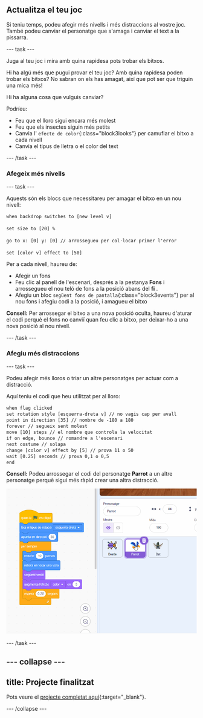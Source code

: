 ## Actualitza el teu joc

Si teniu temps, podeu afegir més nivells i més distraccions al vostre joc. També podeu canviar el personatge que s'amaga i canviar el text a la pissarra.

--- task ---

Juga al teu joc i mira amb quina rapidesa pots trobar els bitxos.

Hi ha algú més que pugui provar el teu joc? Amb quina rapidesa poden trobar els bitxos? No sabran on els has amagat, així que pot ser que triguin una mica més!

Hi ha alguna cosa que vulguis canviar?

Podríeu:
- Feu que el lloro sigui encara més molest
- Feu que els insectes siguin més petits
- Canvia l' `efecte de color`{:class="block3looks"} per camuflar el bitxo a cada nivell
- Canvia el tipus de lletra o el color del text

--- /task ---

### Afegeix més nivells

--- task ---

Aquests són els blocs que necessitareu per amagar el bitxo en un nou nivell:

```blocks3
when backdrop switches to [new level v]

set size to [20] %

go to x: [0] y: [0] // arrossegueu per col·locar primer l'error

set [color v] effect to [50]
```

Per a cada nivell, haureu de:
- Afegir un fons
- Feu clic al panell de l'escenari, després a la pestanya **Fons** i arrossegueu el nou teló de fons a la posició abans del **fi** .
- Afegiu un bloc `següent fons de pantalla`{:class="block3events"} per al nou fons i afegiu codi a la posició, i amagueu el bitxo

**Consell:** Per arrossegar el bitxo a una nova posició oculta, haureu d'aturar el codi perquè el fons no canviï quan feu clic a bitxo, per deixar-ho a una nova posició al nou nivell.

--- /task ---

### Afegiu més distraccions

--- task ---

Podeu afegir més lloros o triar un altre personatges per actuar com a distracció.

Aquí teniu el codi que heu utilitzat per al lloro:

```blocks3
when flag clicked
set rotation style [esquerra-dreta v] // no vagis cap per avall
point in direction [35] // nombre de -180 a 180
forever // segueix sent molest
move [10] steps // el nombre que controla la velocitat
if on edge, bounce // romandre a l'escenari
next costume // solapa
change [color v] effect by [5] // prova 11 o 50
wait [0.25] seconds // prova 0,1 o 0,5
end
```

**Consell:** Podeu arrossegar el codi del personatge **Parrot** a un altre personatge perquè sigui més ràpid crear una altra distracció.

![Arrossegant codi des de l'àrea de codi a un altre personatge de la llista de Personatges.](images/drag-parrot-code.gif)

--- /task ---

--- collapse ---
---
title: Projecte finalitzat
---

Pots veure el [projecte completat  aquí](https://scratch.mit.edu/projects/1102897026/){:target="_blank"}.

--- /collapse ---